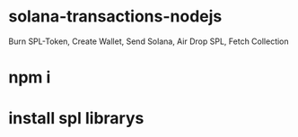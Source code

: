 # solana-transactions-nodejs
Burn SPL-Token, Create Wallet, Send Solana, Air Drop SPL, Fetch Collection
# npm i
# install spl librarys
